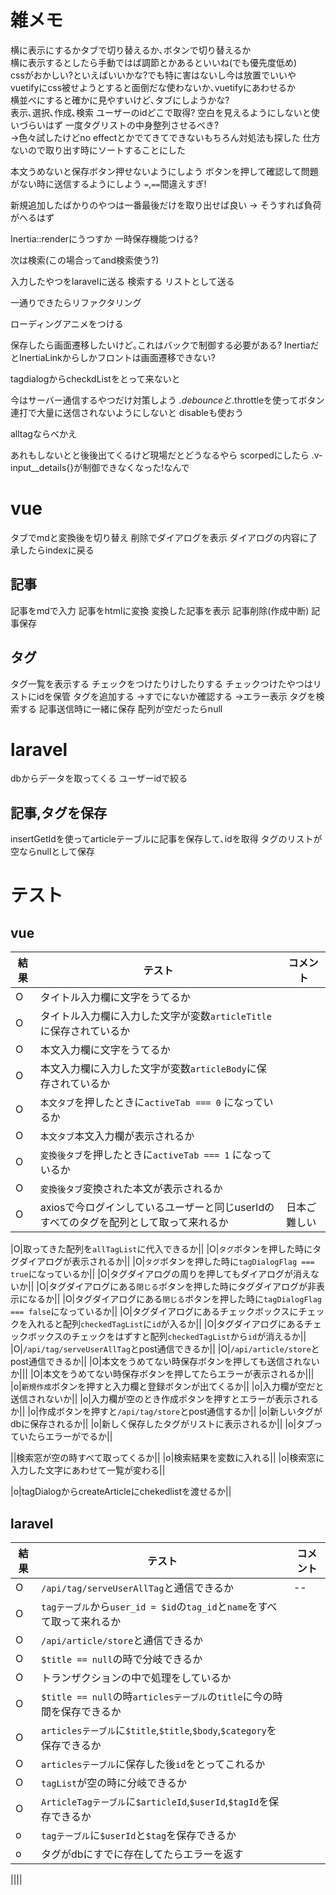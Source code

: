 # 雑メモ
横に表示にするかタブで切り替えるか､ボタンで切り替えるか  
横に表示するとしたら手動ではば調節とかあるといいね(でも優先度低め)  
cssがおかしい?といえばいいかな?でも特に害はないし今は放置でいいや  
vuetifyにcss被せようとすると面倒だな使わないか､vuetifyにあわせるか  
横並べにすると確かに見やすいけど､タブにしようかな?  
表示､選択､作成､検索
ユーザーのidどこで取得?
空白を見えるようにしないと使いづらいはず
一度タグリストの中身整列させるべき?  
->色々試したけどno effectとかでてきてできないもちろん対処法も探した
仕方ないので取り出す時にソートすることにした

本文うめないと保存ボタン押せないようにしよう
ボタンを押して確認して問題がない時に送信するようにしよう
`=`,`==`間違えすぎ!

新規追加したばかりのやつは一番最後だけを取り出せば良い -> そうすれば負荷がへるはず

Inertia::renderにうつすか
一時保存機能つける?

次は検索(この場合ってand検索使う?)

入力したやつをlaravelに送る
検索する
リストとして送る

一通りできたらリファクタリング

ローディングアニメをつける

保存したら画面遷移したいけど｡これはバックで制御する必要がある?
InertiaだとInertiaLinkからしかフロントは画面遷移できない?

tagdialogからcheckdListをとって来ないと

今はサーバー通信するやつだけ対策しよう
_.debounceと_.throttleを使ってボタン連打で大量に送信されないようにしないと
disableも使おう

alltagならべかえ

あれもしないとと後後出てくるけど現場だとどうなるやら
scorpedにしたら
.v-input__details{}が制御できなくなった!なんで


# vue
<!-- データを取って来る -->
タブでmdと変換後を切り替え
削除でダイアログを表示
ダイアログの内容に了承したらindexに戻る


## 記事
記事をmdで入力
記事をhtmlに変換
変換した記事を表示
記事削除(作成中断)
記事保存

## タグ
タグ一覧を表示する
チェックをつけたりけしたりする
チェックつけたやつはリストにidを保管
タグを追加する
->すでにないか確認する
->エラー表示
タグを検索する
記事送信時に一緒に保存
配列が空だったらnull

# laravel
dbからデータを取ってくる
ユーザーidで絞る


## 記事,タグを保存
insertGetIdを使ってarticleテーブルに記事を保存して､idを取得
タグのリストが空ならnullとして保存

# テスト
## vue
|結果|テスト|コメント|
|--|--|--|
|O|タイトル入力欄に文字をうてるか||
|O|タイトル入力欄に入力した文字が変数`articleTitle`に保存されているか||
|O|本文入力欄に文字をうてるか||
|O|本文入力欄に入力した文字が変数`articleBody`に保存されているか||
|O|`本文タブ`を押したときに`activeTab === 0` になっているか||
|O|`本文タブ`本文入力欄が表示されるか||
|O|`変換後タブ`を押したときに`activeTab === 1` になっているか||
|O|`変換後タブ`変換された本文が表示されるか||
|O|axiosで今ログインしているユーザーと同じuserIdのすべてのタグを配列として取って来れるか|日本ご難しい|


|O|取ってきた配列を`allTagList`に代入できるか||
|O|`タグ`ボタンを押した時にタグダイアログが表示されるか||
|O|`タグ`ボタンを押した時に`tagDialogFlag === true`になっているか||
|O|タグダイアログの周りを押してもダイアログが消えないか||
|O|タグダイアログにある`閉じる`ボタンを押した時にタグダイアログが非表示になるか||
|O|タグダイアログにある`閉じる`ボタンを押した時に`tagDialogFlag === false`になっているか||
|O|タグダイアログにあるチェックボックスにチェックを入れると配列`checkedTagList`に`id`が入るか||
|O|タグダイアログにあるチェックボックスのチェックをはずすと配列`checkedTagList`から`id`が消えるか||
|O|`/api/tag/serveUserAllTag`とpost通信できるか||
|O|`/api/article/store`とpost通信できるか||
|O|本文をうめてない時保存ボタンを押しても送信されないか|||
|O|本文をうめてない時保存ボタンを押してたらエラーが表示されるか|||
|o|`新規作成`ボタンを押すと入力欄と登録ボタンが出てくるか||
|o|入力欄が空だと送信されないか||
|o|入力欄が空のとき作成ボタンを押すとエラーが表示されるか||
|o|作成ボタンを押すと`/api/tag/store`とpost通信するか||
|o|新しいタグがdbに保存されるか||
|o|新しく保存したタグがリストに表示されるか||
|o|タブっていたらエラーがでるか||

||検索窓が空の時すべて取ってくるか||
|o|検索結果を変数に入れる||
|o|検索窓に入力した文字にあわせて一覧が変わる||

|o|tagDialogからcreateArticleにchekedlistを渡せるか||


## laravel
|結果|テスト|コメント|
|--|--|--|
|O|`/api/tag/serveUserAllTag`と通信できるか|--|
|O|`tagテーブル`から`user_id = $id`の`tag_id`と`name`をすべて取って来れるか||
|O|`/api/article/store`と通信できるか||
|O|`$title == null`の時で分岐できるか||
|O|トランザクションの中で処理をしているか|
|O|`$title == null`の時`articlesテーブル`の`title`に今の時間を保存できるか||
|O|`articlesテーブル`に`$title`,`$title`,`$body`,`$category`を保存できるか||
|O|`articlesテーブル`に保存した後`id`をとってこれるか||
|O|`tagList`が空の時に分岐できるか||
|O|`ArticleTagテーブル`に`$articleId`,`$userId`,`$tagId`を保存できるか||
|o|`tagテーブル`に`$userId`と`$tag`を保存できるか|
|o|タグがdbにすでに存在してたらエラーを返す||

||||
